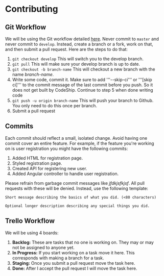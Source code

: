 # Contributing

Git Workflow
------------
We will be using the Git workflow detailed [here](http://nvie.com/posts/a-successful-git-branching-model/).
Never commit to ``master`` and never commit to ``develop``. Instead, create a branch or a fork, work on that, and then submit a pull request. 
Here are the steps to do that:

1. ``git checkout develop`` This will switch you to the develop branch.
2. ``git pull`` This will make sure your develop branch is up to date.
3. ``git checkout -b branch-name`` This will checkout a new branch with the name *branch-name*.
4. Write some code, commit it. Make sure to add '''--skip-ci''' or '''[skip ci]''' to the commit message of the last commit before you push. So it does not get built by CodeShip. Continue to step 5 when done writing code
5. ``git push -u origin branch-name`` This will push your branch to Github. You only need to do this once per branch.
6. Submit a pull request

Commits
-------
Each commit should reflect a small, isolated change. Avoid having one commit cover an entire feature. 
For example, if the feature you're working on is user registration you might have the following commits:

1. Added HTML for registration page.
2. Styled registration page.
3. Created API for registering new user.
4. Added Angular controller to handle user registration.

Please refrain from garbage commit messages like *jfdkjsfkjsf*. All pull requests
with these will be denied. Instead, use the following template:

    Short message describing the basics of what you did. (<80 characters)
    
    Optional longer description describing any special things you did.
     
Trello Workflow
---------------
We will be using 4 boards:

1. **Backlog:** These are tasks that no one is working on. They may or may not be assigned to anyone yet.
2. **In Progress:** If you start working on a task move it here. This corresponds with making a branch for a task.
3. **Staging:** Once you submit a pull request move the task here.
4. **Done:** After I accept the pull request I will move the task here.

